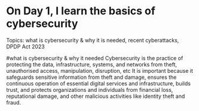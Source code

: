 # On Day 1, I learn the basics of cybersecurity
Topics: what is cybersecurity & why it is needed, recent cyberattacks, DPDP Act 2023

#what is cybersecurity & why it needed
Cybersecurity is the practice of protecting the data, infrastructure, systems, and networks from theft, unauthorised access, manipulation, disruption, etc
It is important because it safeguards sensitive information from theft and damage, ensures the continuous operation of essential digital services and infrastructure, builds trust, and protects organizations and individuals from financial loss, reputational damage, and other malicious activities like identity theft and fraud.

